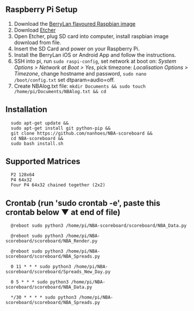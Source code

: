 ## Raspberry Pi Setup
1. Download the [BerryLan flavoured Raspbian image](https://downloads.nymea.io/images/berrylan/)
2. Download [Etcher](https://www.balena.io/etcher/)
3. Open Etcher, plug SD card into computer, install raspbian image download from file.
4. Insert the SD Card and power on your Raspberry Pi.
5. Install the BerryLan iOS or Android App and follow the instructions.
6. SSH into pi, run `sudo raspi-config`, set network at boot on: *System Options > Network at Boot > Yes*, pick timezone: *Localisation Options > Timezone*, change hostname and password, `sudo nano /boot/config.txt` set dtparam=audio=off.
7. Create NBAlog.txt file: `mkdir Documents && sudo touch /home/pi/Documents/NBAlog.txt && cd`

## Installation
      sudo apt-get update &&
      sudo apt-get install git python-pip &&
      git clone https://github.com/nanhoes/NBA-scoreboard &&
      cd NBA-scoreboard &&
      sudo bash install.sh
      
## Supported Matrices
      P2 128x64
      P4 64x32
      Four P4 64x32 chained together (2x2)
           
## Crontab (run 'sudo crontab -e', paste this crontab below ▼ at end of file)
      @reboot sudo python3 /home/pi/NBA-scoreboard/scoreboard/NBA_Data.py

      @reboot sudo python3 /home/pi/NBA-scoreboard/scoreboard/NBA_Render.py

      @reboot sudo python3 /home/pi/NBA-scoreboard/scoreboard/NBA_Spreads.py

      0 11 * * * sudo python3 /home/pi/NBA-scoreboard/scoreboard/Spreads_New_Day.py

      0 5 * * * sudo python3 /home/pi/NBA-scoreboard/scoreboard/NBA_Data.py

      */30 * * * * sudo python3 /home/pi/NBA-scoreboard/scoreboard/NBA_Spreads.py

